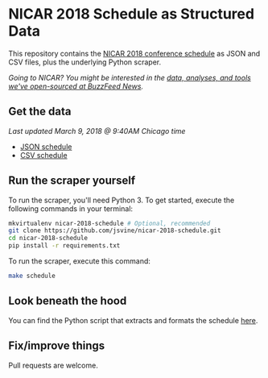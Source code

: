 # NICAR 2018 Schedule as Structured Data

This repository contains the [NICAR 2018 conference schedule](https://www.ire.org/conferences/nicar18/schedule/) as JSON and CSV files, plus the underlying Python scraper.

*Going to NICAR? You might be interested in the [data, analyses, and tools we've open-sourced at BuzzFeed News](https://github.com/buzzfeednews/everything).*

## Get the data

*Last updated March 9, 2018 @ 9:40AM Chicago time*

- [JSON schedule](schedule/nicar-2018-schedule.json?raw=true)
- [CSV schedule](schedule/nicar-2018-schedule.csv?raw=true)

## Run the scraper yourself

To run the scraper, you'll need Python 3. To get started, execute the following commands in your terminal:

```bash
mkvirtualenv nicar-2018-schedule # Optional, recommended
git clone https://github.com/jsvine/nicar-2018-schedule.git
cd nicar-2018-schedule
pip install -r requirements.txt
```

To run the scraper, execute this command:

```bash
make schedule
```

## Look beneath the hood

You can find the Python script that extracts and formats the schedule [here](scripts/scrape.py).

## Fix/improve things

Pull requests are welcome.
